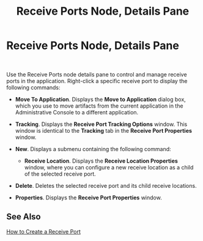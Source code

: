﻿---
title: Receive Ports Node, Details Pane
TOCTitle: Receive Ports Node, Details Pane
ms:assetid: 7f018c99-9eef-4fc4-aaab-059e5e9285f4
ms:mtpsurl: https://msdn.microsoft.com/en-us/library/Aa561037(v=BTS.80)
ms:contentKeyID: 51529228
ms.date: 08/30/2017
mtps_version: v=BTS.80
f1_keywords:
- bts10.admin.resultsobject.receiveport
---

# Receive Ports Node, Details Pane

 

Use the Receive Ports node details pane to control and manage receive ports in the application. Right-click a specific receive port to display the following commands:

  - **Move To Application**. Displays the **Move to Application** dialog box, which you use to move artifacts from the current application in the Administrative Console to a different application.

  - **Tracking**. Displays the **Receive Port Tracking Options** window. This window is identical to the **Tracking** tab in the **Receive Port Properties** window.

  - **New**. Displays a submenu containing the following command:
    
      - **Receive Location**. Displays the **Receive Location Properties** window, where you can configure a new receive location as a child of the selected receive port.

  - **Delete**. Deletes the selected receive port and its child receive locations.

  - **Properties**. Displays the **Receive Port Properties** window.

## See Also

[How to Create a Receive Port](https://msdn.microsoft.com/library/aa559206\(v=bts.80\))

